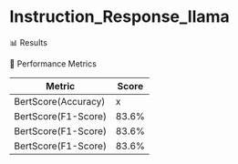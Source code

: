 # Instruction_Response_llama

📊 Results

📌 Performance Metrics

| Metric                | Score |
|-----------------------|-------|
| BertScore(Accuracy)   | x     |
| BertScore(F1-Score)   | 83.6% |
| BertScore(F1-Score)   | 83.6% |
| BertScore(F1-Score)   | 83.6% |

